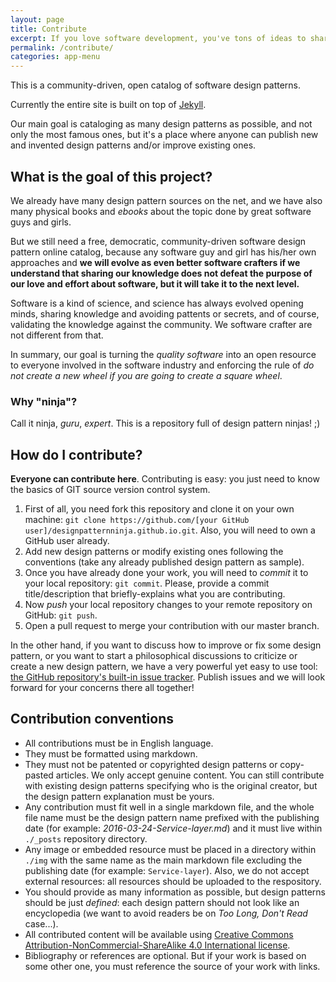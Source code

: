```yaml
---
layout: page
title: Contribute
excerpt: If you love software development, you've tons of ideas to share good practices. Contribute to Design Pattern NINJA today! 
permalink: /contribute/
categories: app-menu
---
```


This is a community-driven, open catalog of software design patterns. 

Currently the entire site is built on top of [Jekyll](http://jekyllrb.com).

Our main goal is cataloging as many design patterns as possible, and not only the most famous ones, but it's a place where anyone can publish new and invented design patterns and/or improve existing ones.

## What is the goal of this project?

We already have many design pattern sources on the net, and we have also many physical books and *ebooks* about the topic done by great software guys and girls.

But we still need a free, democratic, community-driven software design pattern online catalog, because any software guy and girl has his/her own approaches and **we will evolve as even better software crafters if we understand that sharing our knowledge does not defeat the purpose of our love and effort about software, but it will take it to the next level.**

Software is a kind of science, and science has always evolved opening minds, sharing knowledge and avoiding pattents or secrets, and of course, validating the knowledge against the community. We software crafter are not different from that. 

In summary, our goal is turning the *quality software* into an open resource to everyone involved in the software industry and enforcing the rule of *do not create a new wheel if you are going to create a square wheel*.

### Why "ninja"?

Call it ninja, *guru*, *expert*. This is a repository full of design pattern ninjas! ;)

## How do I contribute?

**Everyone can contribute here**. Contributing is easy: you just need to know the basics of GIT source version control system.

1. First of all, you need fork this repository and clone it on your own machine: `git clone https://github.com/[your GitHub user]/designpatternninja.github.io.git`. Also, you will need to own a GitHub user already.
2. Add new design patterns or modify existing ones following the conventions (take any already published design pattern as sample).
3. Once you have already done your work, you will need to *commit* it to your local repository: `git commit`. Please, provide a commit title/description that briefly-explains what you are contributing.
4. Now *push* your local repository changes to your remote repository on GitHub: `git push`.
5. Open a pull request to merge your contribution with our master branch.

In the other hand, if you want to discuss how to improve or fix some design pattern, or you want to start a philosophical discussions to criticize or create a new design pattern, we have a very powerful yet easy to use tool: [the GitHub repository's built-in issue tracker](https://github.com/designpatternninja/designpatternninja.github.io/issues). Publish issues and we will look forward for your concerns there all together!

## Contribution conventions

* All contributions must be in English language.
* They must be formatted using markdown.
* They must not be patented or copyrighted design patterns or copy-pasted articles. We only accept genuine content. You can still contribute with existing design patterns specifying who is the original creator, but the design pattern explanation must be yours.
* Any contribution must fit well in a single markdown file, and the whole file name must be the design pattern name prefixed with the publishing date (for example: *2016-03-24-Service-layer.md*) and it must live within `./_posts` repository directory.
* Any image or embedded resource must be placed in a directory within `./img` with the same name as the main markdown file excluding the publishing date (for example: `Service-layer`). Also, we do not accept external resources: all resources should be uploaded to the respository.
* You should provide as many information as possible, but design patterns should be just *defined*: each design pattern should not look like an encyclopedia (we want to avoid readers be on *Too Long, Don't Read* case...).
* All contributed content will be available using [Creative Commons Attribution-NonCommercial-ShareAlike 4.0 International license](http://creativecommons.org/licenses/by-nc-sa/4.0/).
* Bibliography or references are optional. But if your work is based on some other one, you must reference the source of your work with links.

